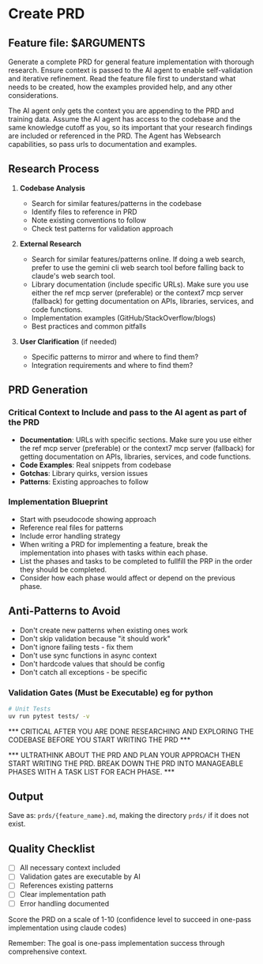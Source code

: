 # Create PRD

## Feature file: $ARGUMENTS

Generate a complete PRD for general feature implementation with thorough research. Ensure context is passed to the AI agent to enable self-validation and iterative refinement. Read the feature file first to understand what needs to be created, how the examples provided help, and any other considerations.

The AI agent only gets the context you are appending to the PRD and training data. Assume the AI agent has access to the codebase and the same knowledge cutoff as you, so its important that your research findings are included or referenced in the PRD. The Agent has Websearch capabilities, so pass urls to documentation and examples.

## Research Process

1. **Codebase Analysis**
   - Search for similar features/patterns in the codebase
   - Identify files to reference in PRD
   - Note existing conventions to follow
   - Check test patterns for validation approach

2. **External Research**
   - Search for similar features/patterns online. If doing a web search, prefer to use the gemini cli web search tool before falling back to claude's web search tool.
   - Library documentation (include specific URLs). Make sure you use either the ref mcp server (preferable) or the context7 mcp server (fallback) for getting documentation on APIs, libraries, services, and code functions.
   - Implementation examples (GitHub/StackOverflow/blogs)
   - Best practices and common pitfalls

3. **User Clarification** (if needed)
   - Specific patterns to mirror and where to find them?
   - Integration requirements and where to find them?

## PRD Generation

### Critical Context to Include and pass to the AI agent as part of the PRD
- **Documentation**: URLs with specific sections. Make sure you use either the ref mcp server (preferable) or the context7 mcp server (fallback) for getting documentation on APIs, libraries, services, and code functions.
- **Code Examples**: Real snippets from codebase
- **Gotchas**: Library quirks, version issues
- **Patterns**: Existing approaches to follow

### Implementation Blueprint
- Start with pseudocode showing approach
- Reference real files for patterns
- Include error handling strategy
- When writing a PRD for implementing a feature, break the implementation into phases with tasks within each phase.
- List the phases and tasks to be completed to fullfill the PRP in the order they should be completed.
- Consider how each phase would affect or depend on the previous phase.

## Anti-Patterns to Avoid
- Don't create new patterns when existing ones work
- Don't skip validation because "it should work"  
- Don't ignore failing tests - fix them
- Don't use sync functions in async context
- Don't hardcode values that should be config
- Don't catch all exceptions - be specific

### Validation Gates (Must be Executable) eg for python
```bash
# Unit Tests
uv run pytest tests/ -v
```

*** CRITICAL AFTER YOU ARE DONE RESEARCHING AND EXPLORING THE CODEBASE BEFORE YOU START WRITING THE PRD ***

*** ULTRATHINK ABOUT THE PRD AND PLAN YOUR APPROACH THEN START WRITING THE PRD. BREAK DOWN THE PRD INTO MANAGEABLE PHASES WITH A TASK LIST FOR EACH PHASE. ***

## Output
Save as: `prds/{feature_name}.md`, making the directory `prds/` if it does not exist.

## Quality Checklist
- [ ] All necessary context included
- [ ] Validation gates are executable by AI
- [ ] References existing patterns
- [ ] Clear implementation path
- [ ] Error handling documented

Score the PRD on a scale of 1-10 (confidence level to succeed in one-pass implementation using claude codes)

Remember: The goal is one-pass implementation success through comprehensive context.
